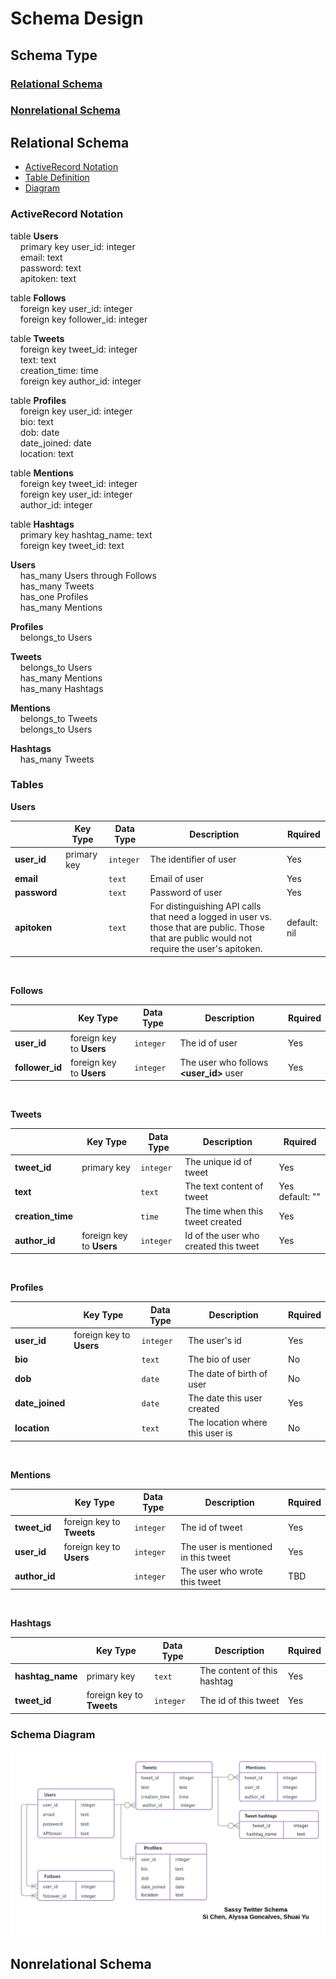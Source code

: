 # Schema Design

## Schema Type
### [Relational Schema](#relation)
### [Nonrelational Schema](#nonraltion)


## <a name="relation"></a> Relational Schema
* [ActiveRecord Notation](#relation_ar)
* [Table Definition](#relation_table)
* [Diagram](#relation_diagram)

### <a name="relation_ar"></a> ActiveRecord Notation
table **Users**<br>
&nbsp;&nbsp;&nbsp;&nbsp;primary key user_id: integer<br>
&nbsp;&nbsp;&nbsp;&nbsp;email: text<br>
&nbsp;&nbsp;&nbsp;&nbsp;password: text<br>
&nbsp;&nbsp;&nbsp;&nbsp;apitoken: text<br>

table **Follows**<br>
&nbsp;&nbsp;&nbsp;&nbsp;foreign key user_id: integer<br>
&nbsp;&nbsp;&nbsp;&nbsp;foreign key follower_id: integer<br>

table **Tweets**<br>
&nbsp;&nbsp;&nbsp;&nbsp;foreign key tweet_id: integer<br>
&nbsp;&nbsp;&nbsp;&nbsp;text: text<br>
&nbsp;&nbsp;&nbsp;&nbsp;creation_time: time<br>
&nbsp;&nbsp;&nbsp;&nbsp;foreign key author_id: integer<br>

table **Profiles**<br>
&nbsp;&nbsp;&nbsp;&nbsp;foreign key user_id: integer<br>
&nbsp;&nbsp;&nbsp;&nbsp;bio: text<br>
&nbsp;&nbsp;&nbsp;&nbsp;dob: date<br>
&nbsp;&nbsp;&nbsp;&nbsp;date_joined: date<br>
&nbsp;&nbsp;&nbsp;&nbsp;location: text<br>

table **Mentions**<br>
&nbsp;&nbsp;&nbsp;&nbsp;foreign key tweet_id: integer<br>
&nbsp;&nbsp;&nbsp;&nbsp;foreign key user_id: integer<br>
&nbsp;&nbsp;&nbsp;&nbsp;author_id: integer<br>

table **Hashtags**<br>
&nbsp;&nbsp;&nbsp;&nbsp;primary key hashtag_name: text<br>
&nbsp;&nbsp;&nbsp;&nbsp;foreign key tweet_id: text<br>

**Users**<br>
&nbsp;&nbsp;&nbsp;&nbsp;has_many Users through Follows<br>
&nbsp;&nbsp;&nbsp;&nbsp;has_many Tweets<br>
&nbsp;&nbsp;&nbsp;&nbsp;has_one Profiles<br>
&nbsp;&nbsp;&nbsp;&nbsp;has_many Mentions<br>

**Profiles**<br>
&nbsp;&nbsp;&nbsp;&nbsp;belongs_to Users<br>

**Tweets**<br>
&nbsp;&nbsp;&nbsp;&nbsp;belongs_to Users<br>
&nbsp;&nbsp;&nbsp;&nbsp;has_many Mentions<br>
&nbsp;&nbsp;&nbsp;&nbsp;has_many Hashtags<br>

**Mentions**<br>
&nbsp;&nbsp;&nbsp;&nbsp;belongs_to Tweets<br>
&nbsp;&nbsp;&nbsp;&nbsp;belongs_to Users<br>

**Hashtags**<br>
&nbsp;&nbsp;&nbsp;&nbsp;has_many Tweets<br>

### <a name="relation_table"></a> Tables
**Users**

|     | Key Type | Data Type | Description | Rquired |
| --- | -------- | --------- | ----------- | ------- |
| **user_id** | primary key | `integer` | The identifier of user | Yes |
| **email** | | `text` | Email of user | Yes |
| **password** | | `text` | Password of user | Yes |
| **apitoken** | | `text` | For distinguishing API calls that need a logged in user vs. those that are public. Those that are public would not require the user's apitoken. | default: nil |

<br>

**Follows**

|   |Key Type|Data Type|Description|Rquired|
|---|--------|---------|-----------|-------|
|**user_id**|foreign key to **Users**|`integer`|The id of user| Yes |
|**follower_id**|foreign key to **Users**|`integer`|The user who follows **<user_id>** user| Yes |

<br>

**Tweets**

|   |Key Type|Data Type|Description|Rquired|
|---|--------|---------|-----------|-------|
|**tweet_id**|primary key|`integer`|The unique id of tweet|Yes|
|**text**||`text`|The text content of tweet|Yes default: ""|
|**creation_time**||`time`|The time when this tweet created|Yes|
|**author_id**|foreign key to **Users**|`integer`|Id of the user who created this tweet|Yes|

<br>

**Profiles**

|   |Key Type|Data Type|Description|Rquired|
|---|--------|---------|-----------|-------|
|**user_id**|foreign key to **Users**|`integer`|The user's id|Yes|
|**bio**||`text`|The bio of user|No|
|**dob**||`date`|The date of birth of user|No|
|**date_joined**||`date`|The date this user created|Yes|
|**location**||`text`|The location where this user is|No|

<br>

**Mentions**

|   |Key Type|Data Type|Description|Rquired|
|---|--------|---------|-----------|-------|
|**tweet_id**|foreign key to **Tweets**|`integer`| The id of tweet|Yes|
|**user_id**|foreign key to **Users**|`integer`|The user is mentioned in this tweet|Yes|
|**author_id**||`integer`|The user who wrote this tweet|TBD|

<br>

**Hashtags**

|   |Key Type|Data Type|Description|Rquired|
|---|--------|---------|-----------|-------|
|**hashtag_name**|primary key|`text`|The content of this hashtag|Yes|
|**tweet_id**|foreign key to **Tweets**|`integer`|The id of this tweet|Yes|

### <a name="relation_diagram"></a> Schema Diagram

![alt relational schema](https://github.com/amgoncalves/sassy-twitter/blob/master/doc/design/schema/Relation_diagram.png)

## <a name="nonrelation"></a> Nonrelational Schema
